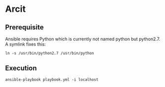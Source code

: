 # Arcit

## Prerequisite

Ansible requires Python which is currently not named python but python2.7.
A symlink fixes this:

`ln -s /usr/bin/python2.7 /usr/bin/python`

## Execution

`ansible-playbook playbook.yml -i localhost`
